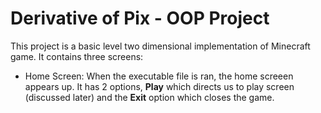 # Derivative of Pix - OOP Project
This project is a basic level two dimensional implementation of Minecraft game. It contains three screens:
- Home Screen:
When the executable file is ran, the home screeen appears up. It has 2 options, **Play** which directs us to play screen (discussed later) and the **Exit** option which closes the game.
